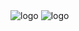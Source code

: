 <div class="container">
        <img src="https://github-readme-stats.vercel.app/api/top-langs/?username=ymyuuu&layout=compact&theme=dynamic" alt="logo" class="image">
        <img src="https://github-readme-stats-git-masterrstaa-rickstaa.vercel.app/api?username=duktig666&show_icons=true&count_private=true&theme=vue" alt="logo" class="image">
    </div>
